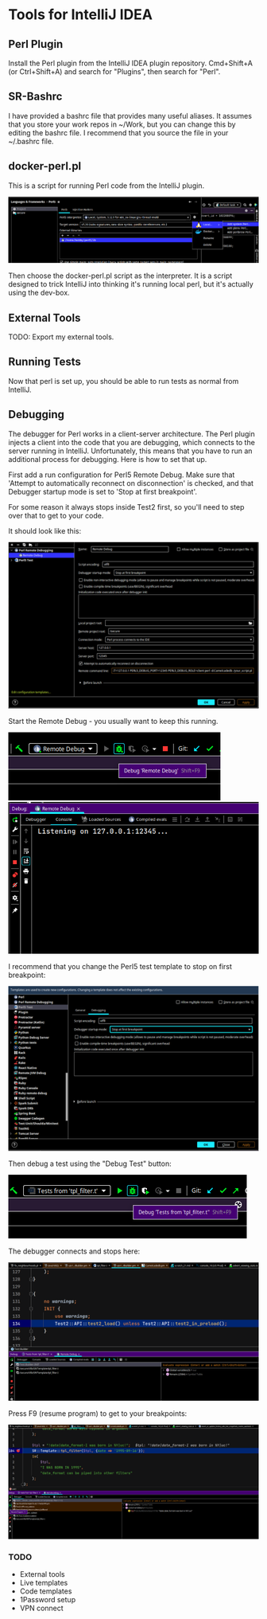# Tools for IntelliJ IDEA

## Perl Plugin

Install the Perl plugin from the IntelliJ IDEA plugin repository.
Cmd+Shift+A (or Ctrl+Shift+A) and search for "Plugins", then search for "Perl".

## SR-Bashrc

I have provided a bashrc file that provides many useful aliases.
It assumes that you store your work repos in ~/Work, but you can change this
by editing the bashrc file.
I recommend that you source the file in your ~/.bashrc file.

## docker-perl.pl

This is a script for running Perl code from the IntelliJ plugin.

![img.png](images/add_system_perl.png)

Then choose the docker-perl.pl script as the interpreter. It is a script designed to trick
IntelliJ into thinking it's running local perl, but it's actually using the dev-box.

## External Tools

TODO: Export my external tools.

## Running Tests

Now that perl is set up, you should be able to run tests as normal from IntelliJ.

## Debugging

The debugger for Perl works in a client-server architecture.
The Perl plugin injects a client into the code that you are debugging, which
connects to the server running in IntelliJ. Unfortunately, this means that
you have to run an additional process for debugging. Here is how to set that up.

First add a run configuration for Perl5 Remote Debug. Make sure that
'Attempt to automatically reconnect on disconnection' is checked, and that
Debugger startup mode is set to 'Stop at first breakpoint'.

For some reason it always stops inside Test2 first, so you'll need to step over
that to get to your code.

It should look like this:

![img_7.png](images/remote_debug_config.png)

Start the Remote Debug - you usually want to keep this running.

![img_4.png](images/start_remote_debug.png)
![img_5.png](images/listening.png)

I recommend that you change the Perl5 test template to stop on first breakpoint:

![img_6.png](images/test_template.png)

Then debug a test using the "Debug Test" button:

![img_3.png](images/debug_test.png)

The debugger connects and stops here:

![img_8.png](images/first_breakpoint.png)

Press F9 (resume program) to get to your breakpoints:

![img.png](images/your_breakpoint.png)

### TODO

- External tools
- Live templates
- Code templates
- 1Password setup
- VPN connect